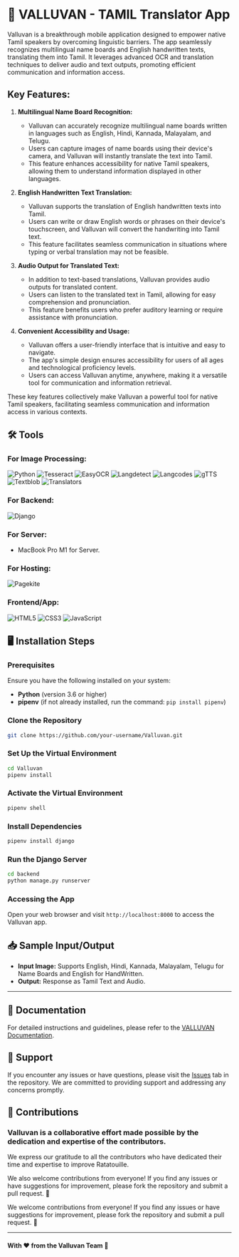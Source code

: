# 📱 VALLUVAN - TAMIL Translator App

Valluvan is a breakthrough mobile application designed to empower native Tamil speakers by overcoming linguistic barriers. The app seamlessly recognizes multilingual name boards and English handwritten texts, translating them into Tamil. It leverages advanced OCR and translation techniques to deliver audio and text outputs, promoting efficient communication and information access.

## Key Features:

1. **Multilingual Name Board Recognition:**
   - Valluvan can accurately recognize multilingual name boards written in languages such as English, Hindi, Kannada, Malayalam, and Telugu.
   - Users can capture images of name boards using their device's camera, and Valluvan will instantly translate the text into Tamil.
   - This feature enhances accessibility for native Tamil speakers, allowing them to understand information displayed in other languages.

2. **English Handwritten Text Translation:**
   - Valluvan supports the translation of English handwritten texts into Tamil.
   - Users can write or draw English words or phrases on their device's touchscreen, and Valluvan will convert the handwriting into Tamil text.
   - This feature facilitates seamless communication in situations where typing or verbal translation may not be feasible.

3. **Audio Output for Translated Text:**
   - In addition to text-based translations, Valluvan provides audio outputs for translated content.
   - Users can listen to the translated text in Tamil, allowing for easy comprehension and pronunciation.
   - This feature benefits users who prefer auditory learning or require assistance with pronunciation.

4. **Convenient Accessibility and Usage:**
   - Valluvan offers a user-friendly interface that is intuitive and easy to navigate.
   - The app's simple design ensures accessibility for users of all ages and technological proficiency levels.
   - Users can access Valluvan anytime, anywhere, making it a versatile tool for communication and information retrieval.

These key features collectively make Valluvan a powerful tool for native Tamil speakers, facilitating seamless communication and information access in various contexts.


## 🛠 Tools

### For Image Processing:
![Python](https://img.shields.io/badge/-Python-blue?style=flat&logo=python) 
![Tesseract](https://img.shields.io/badge/-pyteserract-blue?style=flat&logo=tesseract)
![EasyOCR](https://img.shields.io/badge/-EasyOCR-blue?style=flat)
![Langdetect](https://img.shields.io/badge/-Langdetect-blue?style=flat)
![Langcodes](https://img.shields.io/badge/-Langcodes-blue?style=flat)
![gTTS](https://img.shields.io/badge/-gTTS-blue?style=flat)
![Textblob](https://img.shields.io/badge/-Textblob-blue?style=flat)
![Translators](https://img.shields.io/badge/-Translators-blue?style=flat)

### For Backend:
![Django](https://img.shields.io/badge/-Django-blue?style=flat&logo=django) 

### For Server:
- MacBook Pro M1 for Server.

### For Hosting:
![Pagekite](https://img.shields.io/badge/-Pagekite-blue?style=flat)

### Frontend/App:
![HTML5](https://img.shields.io/badge/-HTML5-blue?style=flat&logo=html5) 
![CSS3](https://img.shields.io/badge/-CSS3-blue?style=flat&logo=css3) 
![JavaScript](https://img.shields.io/badge/-JavaScript-blue?style=flat&logo=javascript)

## 🖥️ Installation Steps

### Prerequisites

Ensure you have the following installed on your system:

- **Python** (version 3.6 or higher)
- **pipenv** (if not already installed, run the command: `pip install pipenv`)

### Clone the Repository

```bash
git clone https://github.com/your-username/Valluvan.git
```

### Set Up the Virtual Environment

```bash
cd Valluvan
pipenv install
```
### Activate the Virtual Environment

```bash
pipenv shell
```

### Install Dependencies

```bash
pipenv install django
```

### Run the Django Server

```bash
cd backend
python manage.py runserver
```
### Accessing the App

Open your web browser and visit `http://localhost:8000` to access the Valluvan app.
   
## 📥 Sample Input/Output

- **Input Image:** Supports English, Hindi, Kannada, Malayalam, Telugu for Name Boards and English for HandWritten.
- **Output:** Response as Tamil Text and Audio.

---

## 📖 Documentation

For detailed instructions and guidelines, please refer to the [VALLUVAN Documentation](#).

## 🤝 Support

If you encounter any issues or have questions, please visit the [Issues](#) tab in the repository. We are committed to providing support and addressing any concerns promptly.

## 👥 Contributions

### Valluvan is a collaborative effort made possible by the dedication and expertise of the contributors.

We express our gratitude to all the contributors who have dedicated their time and expertise to improve Ratatouille.

We also welcome contributions from everyone! If you find any issues or have suggestions for improvement, please fork the repository and submit a pull request. 🚀

We welcome contributions from everyone! If you find any issues or have suggestions for improvement, please fork the repository and submit a pull request. 🚀

---

#### With ❤️ from the Valluvan Team 📱
